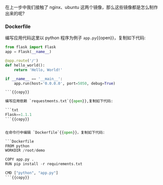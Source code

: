 在上一步中我们接触了 nginx、ubuntu 这两个镜像，那么这些镜像都是怎么制作出来的呢?

### Dockerfile

编写应用代码这里以 python 程序为例子 `app.py`{{open}}，复制如下代码:

```python
from flask import Flask
app = Flask(__name__)

@app.route('/')
def hello_world():
    return 'Hello, World!'

if __name__ == '__main__':
    app.run(host='0.0.0.0', port=5050, debug=True)

```{{copy}}

编写应用依赖 `requestments.txt`{{open}},复制如下代码:

```txt
Flask==1.1.1
```{{copy}}


在命令行中编辑 `Dockerfile`{{open}}，复制如下代码:

```Dockerfile
FROM python
WORKDIR /root/demo

COPY app.py .
RUN pip install -r requirements.txt

CMD ["python", "app.py"]
```{{copy}}

